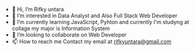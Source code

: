 - 👋 Hi, I’m Rifky untara 
- 👀 I’m interested in Data Analyst and Also Full Stack Web Developer
- 🌱 I’m currently learning JavaScript, Pyhton and currently I'm studyng at collage my major is Information System
- 💞️ I’m looking to collaborate on Web Developer 
- 📫 How to reach me 
      Contact my email at rifkyuntara@gmail.com


